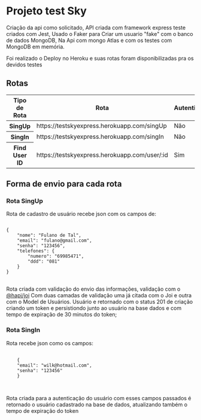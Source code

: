<h1>Projeto test Sky</h1>
<p>
Criação da api como solicitado, API criada com framework express
teste criados com Jest, Usado o Faker para Criar um usuario "fake"
com o banco de dados MongoDB, Na Api com mongo Atlas e com os testes com
MongoDB em memória.
</p>
<p>
Foi realizado o Deploy no Heroku e suas rotas foram disponibilizadas pra 
os devidos testes
</p>
<h2>Rotas</h2>
<table class="table">
  <thead>
    <tr>
      <th scope="col">Tipo de Rota</th>
      <th scope="col">Rota</th>
      <th scope="col">Autenticação</th>
    </tr>
  </thead>
  <tbody>
    <tr>
      <th scope="row">SingUp</th>
      <td>https://testskyexpress.herokuapp.com/singUp</td>
      <td>Não</td>
    </tr>
    <tr>
      <th scope="row">SingIn</th>
      <td>https://testskyexpress.herokuapp.com/singIn</td>
      <td>Não</td>
    </tr>
     <tr>
      <th scope="row">Find User ID</th>
      <td>https://testskyexpress.herokuapp.com/user/:id</td>
      <td>Sim</td>
    </tr>
  </tbody>
</table>
<h2>Forma de envio para cada rota</h2>
<h3>Rota SingUp</h3>
<p> Rota de cadastro de usuário recebe json com os campos de:
<pre>
<code>
{
	"nome": "Fulano de Tal",
	"email": "fulano@gmail.com",
	"senha": "123456",
	"telefones": {
		"numero": "69985471",
		"ddd": "081"
	}
}
</code>
</pre>
Rota criada com validação do envio das informações, validação com o <a href="https://hapi.dev/module/joi/">@hapi/joi</a> 
Com duas camadas de validação uma já citada com o Joi e outra com o Model de Usuários.
Usuário e retornado com o status 201 de criação criando um token e persistiondo junto ao usuário na base dados
e com tempo de expiração de 30 minutos do token;
</p>
<h3>Rota SingIn</h3>
<p>
	Rota recebe json como os campos:
	<pre>
	<code>
	{
	"email": "wilk@hotmail.com",
	"senha": "123456"
	}
	</code>
	</pre>
Rota criada para a autenticação do usuário com esses campos passados é retornado o usuário cadastrado na base de dados,
atualizando também o tempo de expiração do token
